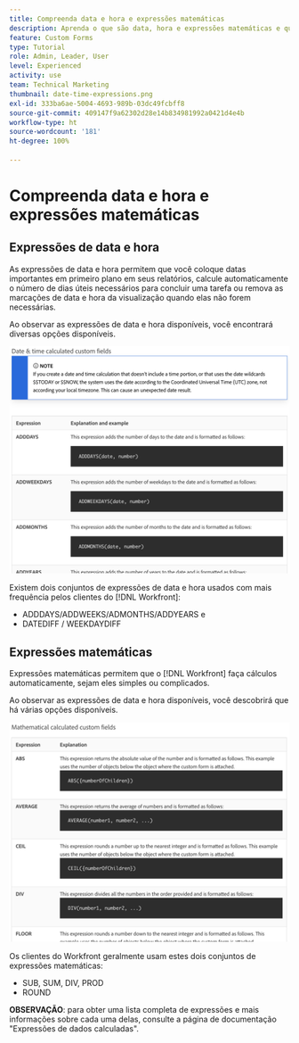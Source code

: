 ```yaml
---
title: Compreenda data e hora e expressões matemáticas
description: Aprenda o que são data, hora e expressões matemáticas e quais estão disponíveis para uso ao criar dados personalizados no Adobe[!UICONTROL Workfront].
feature: Custom Forms
type: Tutorial
role: Admin, Leader, User
level: Experienced
activity: use
team: Technical Marketing
thumbnail: date-time-expressions.png
exl-id: 333ba6ae-5004-4693-989b-03dc49fcbff8
source-git-commit: 409147f9a62302d28e14b834981992a0421d4e4b
workflow-type: ht
source-wordcount: '181'
ht-degree: 100%

---
```


# Compreenda data e hora e expressões matemáticas

## Expressões de data e hora

As expressões de data e hora permitem que você coloque datas importantes em primeiro plano em seus relatórios, calcule automaticamente o número de dias úteis necessários para concluir uma tarefa ou remova as marcações de data e hora da visualização quando elas não forem necessárias.

Ao observar as expressões de data e hora disponíveis, você encontrará diversas opções disponíveis.

![Exemplos de expressões de data e hora](assets/datetimeexpressions01.png)

Existem dois conjuntos de expressões de data e hora usados com mais frequência pelos clientes do [!DNL Workfront]:

* ADDDAYS/ADDWEEKS/ADMONTHS/ADDYEARS e
* DATEDIFF / WEEKDAYDIFF

## Expressões matemáticas

Expressões matemáticas permitem que o [!DNL Workfront] faça cálculos automaticamente, sejam eles simples ou complicados.

Ao observar as expressões de data e hora disponíveis, você descobrirá que há várias opções disponíveis.

![Exemplos de expressões matemáticas](assets/datetimeexpressions02.png)

Os clientes do Workfront geralmente usam estes dois conjuntos de expressões matemáticas:

* SUB, SUM, DIV, PROD
* ROUND

<b>OBSERVAÇÃO</b>: para obter uma lista completa de expressões e mais informações sobre cada uma delas, consulte a página de documentação &quot;Expressões de dados calculadas&quot;.